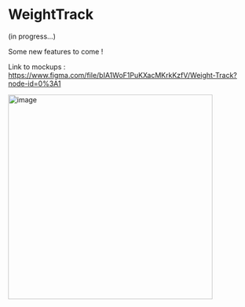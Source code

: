 # WeightTrack

(in progress...)

Some new features to come !

Link to mockups : https://www.figma.com/file/bIA1WoF1PuKXacMKrkKzfV/Weight-Track?node-id=0%3A1

<img width="416" alt="image" src="https://user-images.githubusercontent.com/80853555/190888810-ff3baa07-5b5b-43e8-a1b3-3bcd3cf2298e.png">
